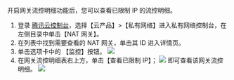 开启网关流控明细功能后，您可以查看已限制 IP 的流控明细。
1.	登录 [腾讯云控制台](https://console.cloud.tencent.com/)，选择【云产品】>【私有网络】进入私有网络控制台，在左侧目录中单击【NAT 网关】。
2.	在列表中找到需要查看的 NAT 网关，单击其 ID 进入详情页。
3.	单击选项卡中的 【监控】按钮。
 ![](https://main.qcloudimg.com/raw/c3a7e616d7a8b01a769ea9d5a96ae84a.png)
4. 在网关流控明细表右上方，单击【查看已限制 IP】；
 ![](https://main.qcloudimg.com/raw/b77da9bc78fee9266764d383016026ea.png)
 即可查看该网关流控明细。
![](https://main.qcloudimg.com/raw/5c1d5c1dc22d59a56c9f6b2170ffb6ca.png)
